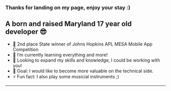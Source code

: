 ### Thanks for landing on my page, enjoy your stay :) 

## A born and raised Maryland 17 year old developer 😎

- 🔭 2nd place State winner of Johns Hopkins APL MESA Mobile App Competition
- 🌱 I’m currently learning everything and more!
- 👯 Looking to expand my skills and knowledge, I could be working with you! 
- 🥅 Goal: I would like to become more valuable on the technical side.
- ⚡ Fun fact: I also play some musicial instruments ;)

---
